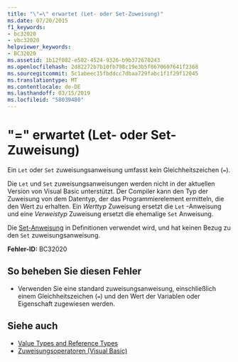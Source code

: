 ```yaml
---
title: "\"=\" erwartet (Let- oder Set-Zuweisung)"
ms.date: 07/20/2015
f1_keywords:
- bc32020
- vbc32020
helpviewer_keywords:
- BC32020
ms.assetid: 1b12f082-e502-4524-9326-b9b372670243
ms.openlocfilehash: 2d82272b7b10fb798c19e3b5f8670607641f2368
ms.sourcegitcommit: 5c1abeec15fbddcc7dbaa729fabc1f1f29f12045
ms.translationtype: MT
ms.contentlocale: de-DE
ms.lasthandoff: 03/15/2019
ms.locfileid: "58039480"
---
```

# <a name="-expected-let-or-set-assignment"></a>"=" erwartet (Let- oder Set-Zuweisung)
Ein `Let` oder `Set` zuweisungsanweisung umfasst kein Gleichheitszeichen (`=`).  
  
 Die `Let` und `Set` zuweisungsanweisungen werden nicht in der aktuellen Version von Visual Basic unterstützt. Der Compiler kann den Typ der Zuweisung von dem Datentyp, der das Programmierelement ermitteln, die den Wert zu erhalten. Ein *Werttyp* Zuweisung ersetzt die `Let` -Anweisung und eine *Verweistyp* Zuweisung ersetzt die ehemalige `Set` Anweisung.  
  
 Die [Set-Anweisung](../../visual-basic/language-reference/statements/set-statement.md) in Definitionen verwendet wird, und hat keinen Bezug zu den `Set` zuweisungsanweisung.  
  
 **Fehler-ID:** BC32020  
  
## <a name="to-correct-this-error"></a>So beheben Sie diesen Fehler  
  
-   Verwenden Sie eine standard zuweisungsanweisung, einschließlich einem Gleichheitszeichen (`=`) und den Wert der Variablen oder Eigenschaft zugewiesen werden.  
  
## <a name="see-also"></a>Siehe auch

- [Value Types and Reference Types](../../visual-basic/programming-guide/language-features/data-types/value-types-and-reference-types.md)
- [Zuweisungsoperatoren (Visual Basic)](~/docs/visual-basic/language-reference/operators/assignment-operators.md)
